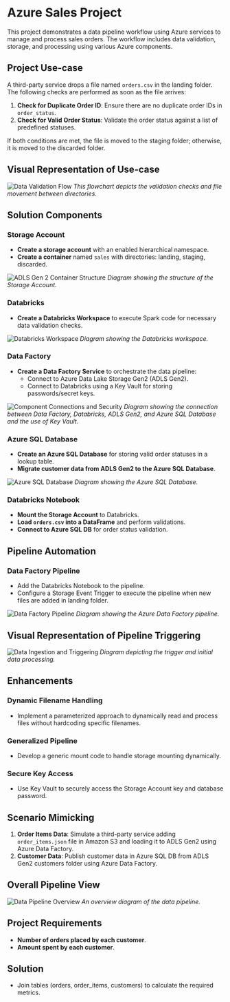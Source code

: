# Azure Sales Project

This project demonstrates a data pipeline workflow using Azure services to manage and process sales orders. The workflow includes data validation, storage, and processing using various Azure components.

## Project Use-case

A third-party service drops a file named `orders.csv` in the landing folder. The following checks are performed as soon as the file arrives:

1. **Check for Duplicate Order ID**: Ensure there are no duplicate order IDs in `order_status`.
2. **Check for Valid Order Status**: Validate the order status against a list of predefined statuses.

If both conditions are met, the file is moved to the staging folder; otherwise, it is moved to the discarded folder.

## Visual Representation of Use-case

![Data Validation Flow](Images/Data%20Validation%20Flow.png)
_This flowchart depicts the validation checks and file movement between directories._

## Solution Components

### Storage Account

- **Create a storage account** with an enabled hierarchical namespace.
- **Create a container** named `sales` with directories: landing, staging, discarded.

![ADLS Gen 2 Container Structure](Images/Screenshot%202025-02-27%20134617.png)
_Diagram showing the structure of the Storage Account._

### Databricks

- **Create a Databricks Workspace** to execute Spark code for necessary data validation checks.

![Databricks Workspace](Images/Screenshot%202025-02-27%20134631.png)
_Diagram showing the Databricks workspace._

### Data Factory

- **Create a Data Factory Service** to orchestrate the data pipeline:
    - Connect to Azure Data Lake Storage Gen2 (ADLS Gen2).
    - Connect to Databricks using a Key Vault for storing passwords/secret keys.

![Component Connections and Security](Images/Screenshot%202025-02-27%20134554.png)
_Diagram showing the connection between Data Factory, Databricks, ADLS Gen2, and Azure SQL Database and the use of Key Vault._

### Azure SQL Database

- **Create an Azure SQL Database** for storing valid order statuses in a lookup table.
- **Migrate customer data from ADLS Gen2 to the Azure SQL Database**.

![Azure SQL Database](Images/Screenshot%202025-02-27%20134718.png)
_Diagram showing the Azure SQL Database._

### Databricks Notebook

- **Mount the Storage Account** to Databricks.
- **Load `orders.csv` into a DataFrame** and perform validations.
- **Connect to Azure SQL DB** for order status validation.

## Pipeline Automation

### Data Factory Pipeline

- Add the Databricks Notebook to the pipeline.
- Configure a Storage Event Trigger to execute the pipeline when new files are added in landing folder.

![Data Factory Pipeline](Images/Screenshot%202025-02-27%20134707.png)
_Diagram showing the Azure Data Factory pipeline._

## Visual Representation of Pipeline Triggering

![Data Ingestion and Triggering](Images/Screenshot%202025-02-27%20134545.png)
_Diagram depicting the trigger and initial data processing._

## Enhancements

### Dynamic Filename Handling

- Implement a parameterized approach to dynamically read and process files without hardcoding specific filenames.

### Generalized Pipeline

- Develop a generic mount code to handle storage mounting dynamically.

### Secure Key Access

- Use Key Vault to securely access the Storage Account key and database password.

## Scenario Mimicking

1. **Order Items Data**: Simulate a third-party service adding `order_items.json` file in Amazon S3 and loading it to ADLS Gen2 using Azure Data Factory.
2. **Customer Data**: Publish customer data in Azure SQL DB from ADLS Gen2 customers folder using Azure Data Factory.

## Overall Pipeline View

![Data Pipeline Overview](Images/Screenshot%202025-02-27%20134509.png)
_An overview diagram of the data pipeline._

## Project Requirements

- **Number of orders placed by each customer**.
- **Amount spent by each customer**.

## Solution

- Join tables (orders, order_items, customers) to calculate the required metrics.